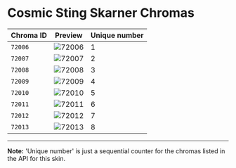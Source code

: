 # Cosmic Sting Skarner Chromas

| Chroma ID | Preview | Unique number |
|---|---|---|
| `72006` | ![72006](https://raw.communitydragon.org/latest/plugins/rcp-be-lol-game-data/global/default/v1/champion-chroma-images/72/72006.png) | 1 |
| `72007` | ![72007](https://raw.communitydragon.org/latest/plugins/rcp-be-lol-game-data/global/default/v1/champion-chroma-images/72/72007.png) | 2 |
| `72008` | ![72008](https://raw.communitydragon.org/latest/plugins/rcp-be-lol-game-data/global/default/v1/champion-chroma-images/72/72008.png) | 3 |
| `72009` | ![72009](https://raw.communitydragon.org/latest/plugins/rcp-be-lol-game-data/global/default/v1/champion-chroma-images/72/72009.png) | 4 |
| `72010` | ![72010](https://raw.communitydragon.org/latest/plugins/rcp-be-lol-game-data/global/default/v1/champion-chroma-images/72/72010.png) | 5 |
| `72011` | ![72011](https://raw.communitydragon.org/latest/plugins/rcp-be-lol-game-data/global/default/v1/champion-chroma-images/72/72011.png) | 6 |
| `72012` | ![72012](https://raw.communitydragon.org/latest/plugins/rcp-be-lol-game-data/global/default/v1/champion-chroma-images/72/72012.png) | 7 |
| `72013` | ![72013](https://raw.communitydragon.org/latest/plugins/rcp-be-lol-game-data/global/default/v1/champion-chroma-images/72/72013.png) | 8 |

---

**Note:** 'Unique number' is just a sequential counter for the chromas listed in the API for this skin.